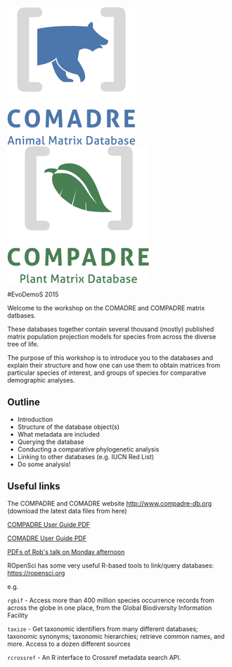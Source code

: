 ![logo](images/Logo_COMADRE_Vertical_Color.png)    ![logo](images/Logo_COMPADRE_Vertical_Color.png)

#EvoDemoS 2015

Welcome to the workshop on the COMADRE and COMPADRE matrix datbases.

These databases together contain several thousand (mostly) published matrix population projection models for species from across the diverse tree of life.

The purpose of this workshop is to introduce you to the databases and explain their structure and how one can use them to obtain matrices from particular species of interest, and groups of species for comparative demographic analyses.

## Outline

- Introduction
- Structure of the database object(s)
- What metadata are included
- Querying the database
- Conducting a comparative phylogenetic analysis
- Linking to other databases (e.g. IUCN Red List)
- Do some analysis!


## Useful links

The COMPADRE and COMADRE website http://www.compadre-db.org (download the latest data files from here)


[COMPADRE User Guide PDF](https://github.com/jonesor/compadreDB/raw/master/COMPADRE-UserGuide/COMPADRE-UserGuide.pdf)


[COMADRE User Guide PDF](https://github.com/jonesor/compadreDB/raw/master/COMADRE-UserGuide/COMADRE-UserGuide.pdf)

[PDFs of Rob's talk on Monday afternoon](https://github.com/jonesor/compadreDB/raw/master/Workshop/EvoDemoS2015/Salguero-Gomez%20EvoDemoS%202015.pptx.pdf)



ROpenSci has some very useful R-based tools to link/query databases: https://ropensci.org

e.g. 

`rgbif` -	Access more than 400 million species occurrence records from across the globe in one place, from the Global Biodiversity Information Facility

`taxize` - Get taxonomic identifiers from many different databases; taxonomic synonyms; taxonomic hierarchies; retrieve common names, and more. Access to a dozen different sources

`rcrossref` - An R interface to Crossref metadata search API.